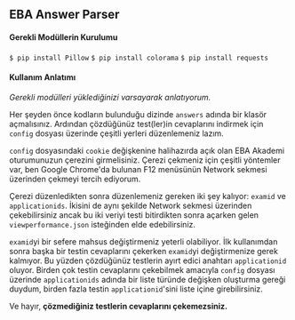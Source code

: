 ## EBA Answer Parser
#### Gerekli Modüllerin Kurulumu
`$ pip install Pillow`
`$ pip install colorama`
`$ pip install requests`

#### Kullanım Anlatımı
*Gerekli modülleri yüklediğinizi varsayarak anlatıyorum.*

Her şeyden önce kodların bulunduğu dizinde `answers` adında bir klasör açmalısınız. Ardından çözdüğünüz test(ler)in cevaplarını indirmek için `config` dosyası üzerinde çeşitli yerleri düzenlemeniz lazım.

`config` dosyasındaki `cookie` değişkenine  halihazırda açık olan EBA Akademi oturumunuzun çerezini girmelisiniz. Çerezi çekmeniz için çeşitli yöntemler var, ben Google Chrome'da bulunan F12 menüsünün Network sekmesi üzerinden çekmeyi tercih ediyorum.


Çerezi düzenledikten sonra düzenlemeniz gereken iki şey kalıyor: ```examid``` ve ```applicationids```.  İkisini de aynı şekilde Network sekmesi üzerinden çekebilirsiniz ancak bu iki veriyi testi bitirdikten sonra açarken gelen ```viewperformance.json``` isteğinden elde edebilirsiniz.

`examid`yi bir sefere mahsus değiştirmeniz yeterli olabiliyor. İlk kullanımdan sonra başka bir testin cevaplarını çekerken `examid`yi değiştirmenize gerek kalmıyor. Bu yüzden çözdüğünüz testlerin ayırt edici anahtarı `applicationid` oluyor. Birden çok testin cevaplarını çekebilmek amacıyla `config` dosyası üzerinde `applicationids` adında bir liste türünde değişken oluşturma gereği duydum, birden fazla testin `applicationid`'sini liste içine girebilirsiniz.

Ve hayır, **çözmediğiniz testlerin cevaplarını çekemezsiniz.**
